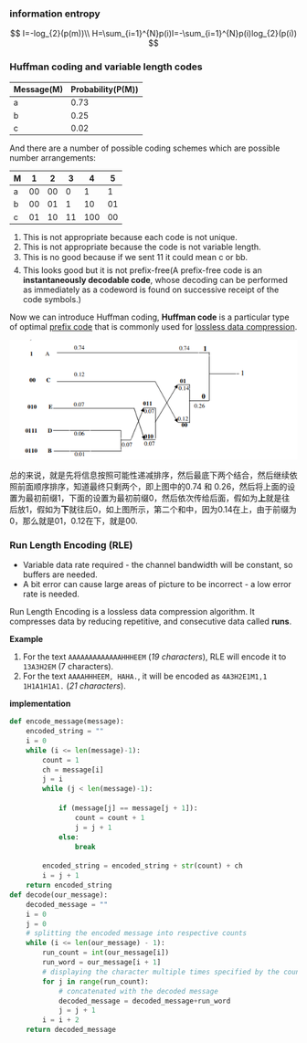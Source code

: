 ### information entropy

$$
I=-log_{2}(p(m))\\
H=\sum_{i=1}^{N}p(i)I=-\sum_{i=1}^{N}p(i)log_{2}(p(i))
$$



### Huffman coding and variable length codes

| Message(M) | Probability(P(M)) |
| ---------- | ----------------- |
| a          | 0.73              |
| b          | 0.25              |
| c          | 0.02              |



And there are a number of possible coding schemes which are possible number arrangements:

| M    | 1    | 2    | 3    | 4    | 5    |
| ---- | ---- | ---- | ---- | ---- | ---- |
| a    | 00   | 00   | 0    | 1    | 1    |
| b    | 00   | 01   | 1    | 10   | 01   |
| c    | 01   | 10   | 11   | 100  | 00   |

1. This is not appropriate because each code is not unique.
2. This is not appropriate because the code is not variable length.
3. This is no good because if we sent 11 it could mean c or bb.
4. This looks good but it is not prefix-free(A prefix-free code is an **instantaneously decodable code**, whose decoding can be performed as immediately as a codeword is found on successive receipt of the code symbols.)



Now we can introduce Huffman coding, **Huffman code** is a particular type of optimal [prefix code](https://en.wikipedia.org/wiki/Prefix_code) that is commonly used for [lossless data compression](https://en.wikipedia.org/wiki/Lossless_data_compression). 

![Huffman coding.PNG](https://github.com/lyb1234567/Third-year-lectures/blob/master/EEE317/Lecture%203/Huffman%20coding.PNG?raw=true)

总的来说，就是先将信息按照可能性递减排序，然后最底下两个结合，然后继续依照前面顺序排序，知道最终只剩两个，即上图中的0.74 和 0.26，然后将上面的设置为最初前缀1，下面的设置为最初前缀0，然后依次传给后面，假如为**上**就是往后放1，假如为**下**就往后0，如上图所示，第二个和中，因为0.14在上，由于前缀为0，那么就是01，0.12在下，就是00.

### Run Length Encoding (RLE)

- Variable data rate required - the channel bandwidth will be constant, so buffers are needed. 
- A bit error can cause large areas of picture to be incorrect - a low error rate is needed. 

Run Length Encoding is a lossless data compression algorithm. It compresses data by reducing repetitive, and consecutive data called **runs**.

**Example**

1. For the text `AAAAAAAAAAAAAHHHEEM` (*19 characters*), RLE will encode it to `13A3H2EM` (7 characters).
2. For the text `AAAAHHHEEM, HAHA.`, it will be encoded as `4A3H2E1M1,1 1H1A1H1A1.` (*21 characters*).



**implementation** 

```python
def encode_message(message):
    encoded_string = ""
    i = 0
    while (i <= len(message)-1):
        count = 1
        ch = message[i]
        j = i
        while (j < len(message)-1):

            if (message[j] == message[j + 1]):
                count = count + 1
                j = j + 1
            else:
                break

        encoded_string = encoded_string + str(count) + ch
        i = j + 1
    return encoded_string
def decode(our_message):
    decoded_message = ""
    i = 0
    j = 0
    # splitting the encoded message into respective counts
    while (i <= len(our_message) - 1):
        run_count = int(our_message[i])
        run_word = our_message[i + 1]
        # displaying the character multiple times specified by the count
        for j in range(run_count):
            # concatenated with the decoded message
            decoded_message = decoded_message+run_word
            j = j + 1
        i = i + 2
    return decoded_message
```

